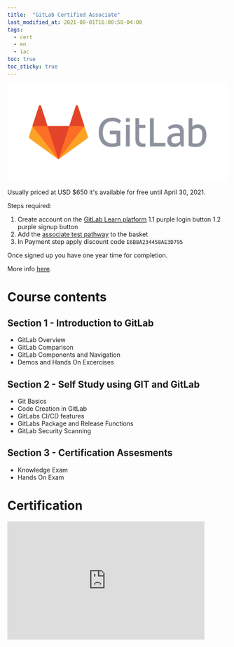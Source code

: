 ```yaml
---
title:  "GitLab Certified Associate"
last_modified_at: 2021-08-01T16:00:58-04:00
tags:
  - cert
  - en
  - iac
toc: true
toc_sticky: true
---
```


[![](/assets/images/posts/2021-04-23-gitlab.png)](https://gitlab.com/)

Usually priced at USD $650 it's available for free until April 30, 2021.

Steps required:

 1. Create account on the [GitLab Learn platform](https://gitlab.edcast.com/)
    1.1 purple login button
    1.2 purple signup button
 2. Add the [associate test pathway](https://gitlab.edcast.com/pathways/cy-test-pathway-associate-study-exam/) to the basket
 3. In Payment step apply discount code `E6B8A234458AE3D795`

Once signed up you have one year time for completion.

More info [here](https://about.gitlab.com/blog/2021/04/20/everyone-can-get-certified/).

# Course contents

## Section 1 - Introduction to GitLab

 - GitLab Overview
 - GitLab Comparison
 - GitLab Components and Navigation
 - Demos and Hands On Excercises

## Section 2 - Self Study using GIT and GitLab

 - Git Basics
 - Code Creation in GitLab
 - GitLabs CI/CD features
 - GitLabs Package and Release Functions
 - GitLab Security Scanning

## Section 3 - Certification Assesments

 - Knowledge Exam
 - Hands On Exam

# Certification

<iframe src="https://api.badgr.io/public/assertions/idtr8gJ1S-6f93Xlvs33nQ?embedVersion=1&amp;embedWidth=330&amp;embedHeight=186&amp;identity__email=josecastillolema%40gmail.com" title="Badge: GitLab Certified Associate" style="width: 450px; height: 270px; border: 0px;"></iframe>

<div data-iframe-width="300" data-iframe-height="270" data-share-badge-id="93da7f18-3ac5-43c5-b601-47a8c7873860" data-share-badge-host="https://www.credly.com"></div><script type="text/javascript" async src="//cdn.credly.com/assets/utilities/embed.js"></script>